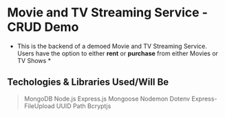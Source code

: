 # Movie and TV Streaming Service - CRUD Demo

* This is the backend of a demoed Movie and TV Streaming Service. Users have the option to either **rent** or **purchase** from either Movies or TV Shows *

## Techologies & Libraries Used/Will Be
> MongoDB
> Node.js
> Express.js
> Mongoose
> Nodemon
> Dotenv
> Express-FileUpload
> UUID
> Path
> Bcryptjs


